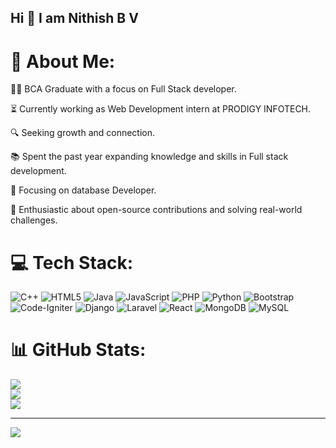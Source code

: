 ##                                                                                         Hi 👋 I am Nithish B V

# 💫 About Me:

👨‍🎓 BCA Graduate with a focus on Full Stack developer.

⏳ Currently working as Web Development intern at PRODIGY INFOTECH.

🔍 Seeking growth and connection.

📚 Spent the past year expanding knowledge and skills in Full stack development.

🎯 Focusing on database Developer.

🚀 Enthusiastic about open-source contributions and solving real-world challenges.






# 💻 Tech Stack:
![C++](https://img.shields.io/badge/c++-%2300599C.svg?style=flat-square&logo=c%2B%2B&logoColor=white) ![HTML5](https://img.shields.io/badge/html5-%23E34F26.svg?style=flat-square&logo=html5&logoColor=white) ![Java](https://img.shields.io/badge/java-%23ED8B00.svg?style=flat-square&logo=openjdk&logoColor=white) ![JavaScript](https://img.shields.io/badge/javascript-%23323330.svg?style=flat-square&logo=javascript&logoColor=%23F7DF1E) ![PHP](https://img.shields.io/badge/php-%23777BB4.svg?style=flat-square&logo=php&logoColor=white) ![Python](https://img.shields.io/badge/python-3670A0?style=flat-square&logo=python&logoColor=ffdd54) ![Bootstrap](https://img.shields.io/badge/bootstrap-%238511FA.svg?style=flat-square&logo=bootstrap&logoColor=white) ![Code-Igniter](https://img.shields.io/badge/CodeIgniter-%23EF4223.svg?style=flat-square&logo=codeIgniter&logoColor=white) ![Django](https://img.shields.io/badge/django-%23092E20.svg?style=flat-square&logo=django&logoColor=white) ![Laravel](https://img.shields.io/badge/laravel-%23FF2D20.svg?style=flat-square&logo=laravel&logoColor=white) ![React](https://img.shields.io/badge/react-%2320232a.svg?style=flat-square&logo=react&logoColor=%2361DAFB) ![MongoDB](https://img.shields.io/badge/MongoDB-%234ea94b.svg?style=flat-square&logo=mongodb&logoColor=white) ![MySQL](https://img.shields.io/badge/mysql-4479A1.svg?style=flat-square&logo=mysql&logoColor=white)
# 📊 GitHub Stats:
![](https://github-readme-stats.vercel.app/api?username=NITHISHBV&theme=transparent&hide_border=false&include_all_commits=true&count_private=false)<br/>
![](https://github-readme-streak-stats.herokuapp.com/?user=NITHISHBV&theme=transparent&hide_border=false)<br/>
![](https://github-readme-stats.vercel.app/api/top-langs/?username=NITHISHBV&theme=transparent&hide_border=false&include_all_commits=true&count_private=false&layout=compact)

---
[![](https://visitcount.itsvg.in/api?id=NITHISHBV&icon=0&color=0)](https://visitcount.itsvg.in)

